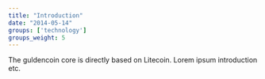 ```yaml
---
title: "Introduction"
date: "2014-05-14"
groups: ['technology']
groups_weight: 5
---
```


The guldencoin core is directly based on Litecoin. Lorem ipsum introduction etc.